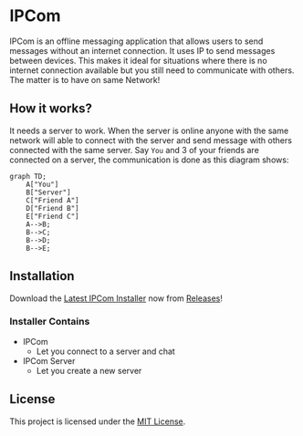 # IPCom
IPCom is an offline messaging application that allows users to send messages without an internet connection. It uses IP to send messages between devices. This makes it ideal for situations where there is no internet connection available but you still need to communicate with others. The matter is to have on same Network!

## How it works?
It needs a server to work. When the server is online anyone with the same network will able to connect with the server and send message with others connected with the same server. Say `You` and 3 of your friends are connected on a server, the communication is done as this diagram shows:

```mermaid
graph TD;
    A["You"]
    B["Server"]
    C["Friend A"]
    D["Friend B"]
    E["Friend C"]
    A-->B;
    B-->C;
    B-->D;
    B-->E;

```

## Installation
Download the [Latest IPCom Installer](https://github.com/Sayad-Uddin-Tahsin/IPCom/releases/latest) now from [Releases](https://github.com/Sayad-Uddin-Tahsin/IPCom/releases)!

### Installer Contains
 - IPCom
   - Let you connect to a server and chat
 - IPCom Server
   - Let you create a new server

## License
This project is licensed under the [MIT License](./LICENSE).
